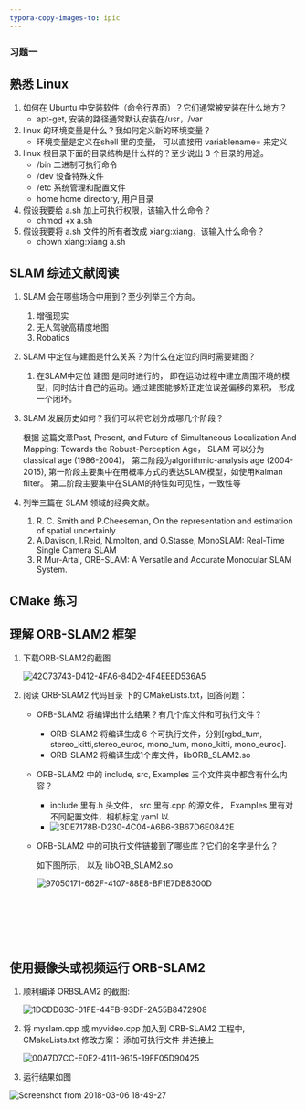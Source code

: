 ```yaml
---
typora-copy-images-to: ipic
---
```


### 习题一

## 熟悉 Linux 

1. 如何在 Ubuntu 中安装软件（命令⾏界⾯）？它们通常被安装在什么地⽅？
   * apt-get,  安装的路径通常默认安装在/usr，/var
2. linux 的环境变量是什么？我如何定义新的环境变量？
   * 环境变量是定义在shell 里的变量， 可以直接用 variablename= 来定义
3. linux 根⽬录下⾯的⽬录结构是什么样的？⾄少说出 3 个⽬录的⽤途。
   * /bin 二进制可执行命令 
   * /dev 设备特殊文件 
   * /etc 系统管理和配置文件
   * home home directory, 用户目录
4. 假设我要给 a.sh 加上可执⾏权限，该输⼊什么命令？
   * chmod +x a.sh
5. 假设我要将 a.sh ⽂件的所有者改成 xiang:xiang，该输⼊什么命令？
   * chown xiang:xiang a.sh

## SLAM 综述文献阅读

1. SLAM 会在哪些场合中⽤到？⾄少列举三个⽅向。
   1. 增强现实
   2. 无人驾驶高精度地图
   3. Robatics

2. SLAM 中定位与建图是什么关系？为什么在定位的同时需要建图？
   1. 在SLAM中定位 建图 是同时进行的， 即在运动过程中建立周围环境的模型，同时估计自己的运动。通过建图能够矫正定位误差偏移的累积， 形成一个闭环。

3. SLAM 发展历史如何？我们可以将它划分成哪⼏个阶段？

   根据 这篇文章Past, Present, and Future of Simultaneous Localization And Mapping: Towards the Robust-Perception Age， SLAM 可以分为 classical age (1986-2004)， 第二阶段为algorithmic-analysis age (2004-2015), 第一阶段主要集中在用概率方式的表达SLAM模型，如使用Kalman filter。 第二阶段主要集中在SLAM的特性如可见性，一致性等

4. 列举三篇在 SLAM 领域的经典⽂献。
   1. R. C. Smith and P.Cheeseman, On the representation and estimation of spatial uncertainly
   2. A.Davison, I.Reid, N.molton, and O.Stasse, MonoSLAM: Real-Time Single Camera SLAM
   3.  R Mur-Artal, ORB-SLAM: A Versatile and Accurate Monocular SLAM System.

## CMake 练习

## 理解 ORB-SLAM2 框架

1. 下载ORB-SLAM2的截图

   ![42C73743-D412-4FA6-84D2-4F4EEED536A5](https://farm5.staticflickr.com/4760/26776718418_a5a1dc5844_o.png)

2. 阅读 ORB-SLAM2 代码⽬录 下的 CMakeLists.txt，回答问题：

   * ORB-SLAM2 将编译出什么结果？有⼏个库⽂件和可执⾏⽂件？
     *  ORB-SLAM2 将编译生成 6 个可执行文件，分别[rgbd_tum, stereo_kitti,stereo_euroc, mono_tum, mono_kitti, mono_euroc]. 
     *  ORB-SLAM2 将编译生成1个库文件，libORB_SLAM2.so

   * ORB-SLAM2 中的 include, src, Examples 三个⽂件夹中都含有什么内容？

     * include 里有.h 头文件， src 里有.cpp 的源文件， Examples 里有对不同配置文件，相机标定.yaml 以
     * ![3DE7178B-D230-4C04-A6B6-3B67D6E0842E](https://farm5.staticflickr.com/4610/26791633438_273a569118_o.png)

   * ORB-SLAM2 中的可执⾏⽂件链接到了哪些库？它们的名字是什么？

     如下图所示， 以及 libORB_SLAM2.so

     ![97050171-662F-4107-88E8-BF1E7DB8300D](https://farm5.staticflickr.com/4754/40662833931_45309b64af_o.png)

   ​

   ​

   ​

## 使用摄像头或视频运行 ORB-SLAM2

1. 顺利编译 ORBSLAM2 的截图:

   ![1DCDD63C-01FE-44FB-93DF-2A55B8472908](https://farm5.staticflickr.com/4662/39752932975_41a08e06ed_o.png)

2. 将 myslam.cpp 或 myvideo.cpp 加⼊到 ORB-SLAM2 ⼯程中, CMakeLists.txt 修改⽅案： 添加可执行文件 并连接上

   ![00A7D7CC-E0E2-4111-9615-19FF05D90425](https://farm5.staticflickr.com/4664/40663367671_aa453d936f_o.png)

3. 运行结果如图

![Screenshot from 2018-03-06 18-49-27](https://farm5.staticflickr.com/4781/25792868777_0422e9714f_o.png)